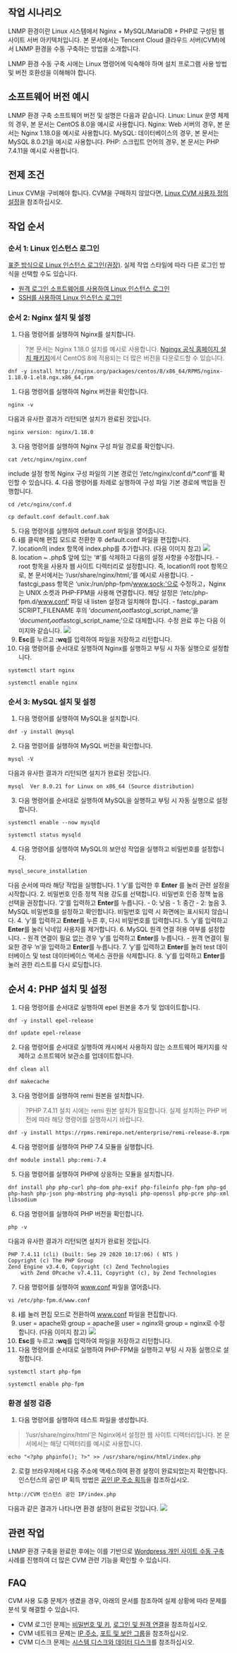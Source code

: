 ## 작업 시나리오
LNMP 환경이란 Linux 시스템에서 Nginx + MySQL/MariaDB + PHP로 구성된 웹 사이트 서버 아키텍처입니다. 본 문서에서는 Tencent Cloud 클라우드 서버(CVM)에서 LNMP 환경을 수동 구축하는 방법을 소개합니다.

LNMP 환경 수동 구축 시에는 Linux 명령어에 익숙해야 하며 설치 프로그램 사용 방법 및 버전 호환성을 이해해야 합니다.

## 소프트웨어 버전 예시
LNMP 환경 구축 소프트웨어 버전 및 설명은 다음과 같습니다.
Linux: Linux 운영 체제의 경우, 본 문서는 CentOS 8.0을 예시로 사용합니다.
Nginx: Web 서버의 경우, 본 문서는 Nginx 1.18.0을 예시로 사용합니다.
MySQL: 데이터베이스의 경우, 본 문서는 MySQL 8.0.21을 예시로 사용합니다.
PHP: 스크립트 언어의 경우, 본 문서는 PHP 7.4.11을 예시로 사용합니다.

## 전제 조건
Linux CVM을 구비해야 합니다. CVM을 구매하지 않았다면, [Linux CVM 사용자 정의 설정](https://intl.cloud.tencent.com/document/product/213/10517)을 참조하십시오.

## 작업 순서
### 순서 1: Linux 인스턴스 로그인
[표준 방식으로 Linux 인스턴스 로그인(권장)](https://intl.cloud.tencent.com/document/product/213/5436). 실제 작업 스타일에 따라 다른 로그인 방식을 선택할 수도 있습니다.
- [원격 로그인 소프트웨어를 사용하여 Linux 인스턴스 로그인](https://intl.cloud.tencent.com/document/product/213/32502)
- [SSH를 사용하여 Linux 인스턴스 로그인](https://intl.cloud.tencent.com/document/product/213/32501)

### 순서 2: Nginx 설치 및 설정
1. 다음 명령어를 실행하여 Nginx를 설치합니다.
>?본 문서는 Nginx 1.18.0 설치를 예시로 사용합니다. [Ngingx 공식 홈페이지 설치 패키지](http://nginx.org/packages/centos/8/x86_64/RPMS/?spm=a2c4g.11186623.2.31.557423bfYPMd6u)에서 CentOS 8에 적용되는 더 많은 버전을 다운로드할 수 있습니다.
>
```
dnf -y install http://nginx.org/packages/centos/8/x86_64/RPMS/nginx-1.18.0-1.el8.ngx.x86_64.rpm
```
1. 다음 명령어를 실행하여 Nginx 버전을 확인합니다.
```
nginx -v
```
다음과 유사한 결과가 리턴되면 설치가 완료된 것입니다.
```
nginx version: nginx/1.18.0
```
3. 다음 명령어를 실행하여 Nginx 구성 파일 경로를 확인합니다.
```
cat /etc/nginx/nginx.conf
```
include 설정 항목 Nginx 구성 파일의 기본 경로인 ‘/etc/nginx/conf.d/*.conf’를 확인할 수 있습니다.
4. 다음 명령어를 차례로 실행하여 구성 파일 기본 경로에 백업을 진행합니다.
```
cd /etc/nginx/conf.d
```
```
cp default.conf default.conf.bak
```
5. 다음 명령어를 실행하여 default.conf 파일을 열어줍니다.
6. **i**를 클릭해 편집 모드로 전환한 후 default.conf 파일을 편집합니다.
  1. location의 index 항목에 index.php를 추가합니다. (다음 이미지 참고)
![](https://main.qcloudimg.com/raw/32df0b8ba82278cd96cf86152738677e.png)
  2. location ~ \.php$ 앞에 있는 ‘#’를 삭제하고 다음의 설정 사항을 수정합니다.
    - root 항목을 사용자 웹 사이트 디렉터리로 설정합니다. 즉, location의 root 항목으로, 본 문서에서는 ‘/usr/share/nginx/html;’를 예시로 사용합니다.
    - fastcgi_pass 항목은 ‘unix:/run/php-fpm/www.sock;’으로 수정하고，Nginx는 UNIX 소켓과 PHP-FPM을 사용해 연결합니다. 해당 설정은 ‘/etc/php-fpm.d/www.conf’ 파일 내 listen 설정과 일치해야 합니다.
    - fastcgi_param SCRIPT_FILENAME 후의 ‘$document_root$fastcgi_script_name;’을 ‘$document_root$fastcgi_script_name;’으로 대체합니다.
    수정 완료 후는 다음 이미지와 같습니다.
![](https://main.qcloudimg.com/raw/2e4bff09d70399881bfbf995390a58d3.png) 
7. **Esc**를 누르고 **:wq**를 입력하여 파일을 저장하고 리턴합니다.
8. 다음 명령어를 순서대로 실행하여 Nginx를 실행하고 부팅 시 자동 실행으로 설정합니다.
```
systemctl start nginx
```
```
systemctl enable nginx
```

### 순서 3: MySQL 설치 및 설정
1. 다음 명령어를 실행하여 MySQL을 설치합니다.
```
dnf -y install @mysql
```
2. 다음 명령어를 실행하여 MySQL 버전을 확인합니다.
```
mysql -V
```
다음과 유사한 결과가 리턴되면 설치가 완료된 것입니다.
```
mysql  Ver 8.0.21 for Linux on x86_64 (Source distribution)
```
3. 다음 명령어를 순서대로 실행하여 MySQL을 실행하고 부팅 시 자동 실행으로 설정합니다.
```
systemctl enable --now mysqld
```
```
systemctl status mysqld
```
4. 다음 명령어를 실행하여 MySQL의 보안성 작업을 실행하고 비밀번호를 설정합니다.
```
mysql_secure_installation
```
다음 순서에 따라 해당 작업을 실행합니다.
  1 ‘y’를 입력한 후 **Enter** 를 눌러 관련 설정을 시작합니다.
  2. 비밀번호 인증 정책 적용 강도를 선택합니다. 비밀번호 인증 정책 높음 선택을 권장합니다. ‘2’를 입력하고 **Enter**를 누릅니다.
    - 0: 낮음
    - 1: 중간
    - 2: 높음
  3. MySQL 비밀번호를 설정하고 확인합니다. 비밀번호 입력 시 화면에는 표시되지 않습니다.
  4. ‘y’를 입력하고 **Enter**를 누른 후, 다시 비밀번호를 입력합니다.
  5. ‘y’를 입력하고 **Enter**를 눌러 닉네임 사용자를 제거합니다.
  6. MySQL 원격 연결 허용 여부를 설정합니다.
    - 원격 연결이 필요 없는 경우 ‘y’를 입력하고 **Enter**를 누릅니다.
    - 원격 연결이 필요한 경우 ‘n’을 입력하고 **Enter**를 누릅니다.
  7. ‘y’를 입력하고 **Enter**를 눌러 test 데이터베이스 및 test 데이터베이스 액세스 권한을 삭제합니다.
  8. ‘y’를 입력하고 **Enter**를 눌러 권한 리스트를 다시 로딩합니다.

## 순서 4: PHP 설치 및 설정
1. 다음 명령어를 순서대로 실행하여 epel 원본을 추가 및 업데이트합니다.
```
dnf -y install epel-release
```
```
dnf update epel-release
```
2. 다음 명령어를 순서대로 실행하여 캐시에서 사용하지 않는 소프트웨어 패키지를 삭제하고 소프트웨어 보관소를 업데이트합니다.
```
dnf clean all
```
```
dnf makecache
```
3. 다음 명령어를 실행하여 remi 원본을 설치합니다.
>?PHP 7.4.11 설치 시에는 remi 원본 설치가 필요합니다. 실제 설치하는 PHP 버전에 따라 해당 명령어를 실행하시기 바랍니다.
>
```
dnf -y install https://rpms.remirepo.net/enterprise/remi-release-8.rpm
```
4. 다음 명령어를 실행하여 PHP 7.4 모듈을 실행합니다.
```
dnf module install php:remi-7.4
```
5. 다음 명령어를 실행하여 PHP에 상응하는 모듈을 설치합니다.
```
dnf install php php-curl php-dom php-exif php-fileinfo php-fpm php-gd php-hash php-json php-mbstring php-mysqli php-openssl php-pcre php-xml libsodium
```
6. 다음 명령어를 실행하여 PHP 버전을 확인합니다.
```
php -v
```
다음과 유사한 결과가 리턴되면 설치가 완료된 것입니다.
```
PHP 7.4.11 (cli) (built: Sep 29 2020 10:17:06) ( NTS )
Copyright (c) The PHP Group
Zend Engine v3.4.0, Copyright (c) Zend Technologies
    with Zend OPcache v7.4.11, Copyright (c), by Zend Technologies
```
7. 다음 명령어를 실행하여 www.conf 파일을 열어줍니다.
```
vi /etc/php-fpm.d/www.conf
```
8. **i**를 눌러 편집 모드로 전환하여 www.conf 파일을 편집합니다.
9. user = apache와 group = apache을 user = nginx와 group = nginx로 수정합니다. (다음 이미지 참고)
![](https://main.qcloudimg.com/raw/ceb9c202ebe56c9bd9265e86c0ad2333.png)
10. **Esc**를 누르고 **:wq**를 입력하여 파일을 저장하고 리턴합니다.
11. 다음 명령어를 순서대로 실행하여 PHP-FPM을 실행하고 부팅 시 자동 실행으로 설정합니다.
```
systemctl start php-fpm
```
```
systemctl enable php-fpm
```

### 환경 설정 검증
1. 다음 명령어를 실행하여 테스트 파일을 생성합니다.
> ‘/usr/share/nginx/html’은 Nginx에서 설정한 웹 사이트 디렉터리입니다. 본 문서에서는 해당 디렉터리를 예시로 사용합니다.
>
```
echo "<?php phpinfo(); ?>" >> /usr/share/nginx/html/index.php
```
2. 로컬 브라우저에서 다음 주소에 액세스하여 환경 설정이 완료되었는지 확인합니다. 인스턴스의 공인 IP 획득 방법은 [공인 IP 주소 획득](https://intl.cloud.tencent.com/document/product/213/17940)을 참조하십시오.
```
http://CVM 인스턴스 공인 IP/index.php
```
다음과 같은 결과가 나타나면 환경 설정이 완료된 것입니다.
![](https://main.qcloudimg.com/raw/182c0f73df20d66216a9b73d571b2093.png)

## 관련 작업
LNMP 환경 구축을 완료한 후에는 이를 기반으로 [Wordpress 개인 사이트 수동 구축](https://intl.cloud.tencent.com/document/product/213/8044) 사례를 진행하여 더 많은 CVM 관련 기능을 확인할 수 있습니다.

## FAQ

CVM 사용 도중 문제가 생겼을 경우, 아래의 문서를 참조하여 실제 상황에 따라 문제를 분석 및 해결할 수 있습니다.

- CVM 로그인 문제는 [비밀번호 및 키](https://intl.cloud.tencent.com/document/product/213/18120), [로그인 및 원격 연결](https://intl.cloud.tencent.com/document/product/213/17278)을 참조하십시오.
- CVM 네트워크 문제는 [IP 주소](https://intl.cloud.tencent.com/document/product/213/17285), [포트 및 보안 그룹](https://intl.cloud.tencent.com/document/product/213/2502)을 참조하십시오.
- CVM 디스크 문제는 [시스템 디스크와 데이터 디스크](https://intl.cloud.tencent.com/document/product/213/17351)를 참조하십시오.

